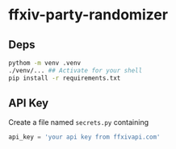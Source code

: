 # ffxiv-party-randomizer

## Deps

```bash
pythom -m venv .venv
./venv/... ## Activate for your shell
pip install -r requirements.txt
```

## API Key

Create a file named ```secrets.py``` containing

```python
api_key = 'your api key from ffxivapi.com'
```